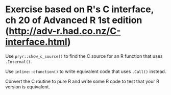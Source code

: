 # Exercise based on R's C interface, ch 20 of Advanced R 1st edition (http://adv-r.had.co.nz/C-interface.html)

Use `pryr::show_c_source()` to find the C source for an R function that uses `.Internal()`. 

Use `inline::cfunction()` to write equivalent code that uses `.Call()` instead. 

Convert the C routine to pure R and write some R code to test that your R version is equivalent.